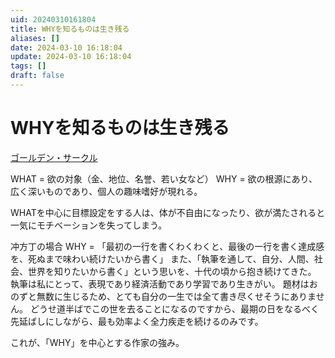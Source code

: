 ```yaml
---
uid: 20240310161804
title: WHYを知るものは生き残る
aliases: []
date: 2024-03-10 16:18:04
update: 2024-03-10 16:18:04
tags: []
draft: false
---
```


# WHYを知るものは生き残る

[ゴールデン・サークル](../Pictures/GoldenCircle.jpg)

WHAT = 欲の対象（金、地位、名誉、若い女など）
WHY = 欲の根源にあり、広く深いものであり、個人の趣味嗜好が現れる。

WHATを中心に目標設定をする人は、体が不自由になったり、欲が満たされると一気にモチベーションを失ってしまう。

冲方丁の場合
WHY = 「最初の一行を書くわくわくと、最後の一行を書く達成感を、死ぬまで味わい続けたいから書く」
また、「執筆を通して、自分、人間、社会、世界を知りたいから書く」という思いを、十代の頃から抱き続けてきた。
執筆は私にとって、表現であり経済活動であり学習であり生きがい。
題材はおのずと無数に生じるため、とても自分の一生では全て書き尽くせそうにありません。
どうせ道半ばでこの世を去ることになるのですから、最期の日をなるべく先延ばしにしながら、最も効率よく全力疾走を続けるのみです。


これが、「WHY」を中心とする作家の強み。



[^ikinokosakka]: https://www.notion.so/c88d85d493c5430da64da3188673197b/ 生き残る作家、生き残れない作家 冲方塾・創作講座, P18, 冲方 丁, 早川書房, 2021/04/24
